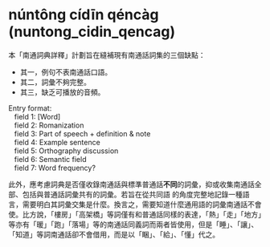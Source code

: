 # núntông cídīn qéncàg (nuntong_cidin_qencag)
本「南通詞典詳釋」計劃旨在縫補現有南通話詞集的三個缺點：
*  其一，例句不表南通話口語。
*  其二，詞彙不夠完整。
*  其三，缺乏可播放的音頻。

Entry format: \
&nbsp;&nbsp;  field 1: \[Word\] \
&nbsp;&nbsp;  field 2: Romanization \
&nbsp;&nbsp;  field 3: Part of speech + definition & note \
&nbsp;&nbsp;  field 4: Example sentence \
&nbsp;&nbsp;  field 5: Orthography discussion \
&nbsp;&nbsp;  field 6: Semantic field \
&nbsp;&nbsp;  field 7: Word frequency? 

此外，應考慮詞典是否僅收錄南通話與標準普通話**不同**的詞彙，抑或收集南通話全部、包括與普通話詞彙共有的詞彙。若旨在從共同語
的角度完整地記錄一種語言，需要明白其詞彙交集是什麼。換言之，需要知道什麼通用語的詞彙南通話不會使。比方說，「樓房」「高架橋」等詞僅有和普通話同樣的表達，「熱」「走」「地方」等亦有「暖」「跑」「落場」等的南通話同義詞而兩者皆使用，但是「睡」、「讓」、「知道」等詞南通話卻不會借用，而是以「睏」、「給」、「懂」代之。
